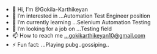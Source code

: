 - 👋 Hi, I’m @Gokila-Karthikeyan
- 👀 I’m interested in ...Automation Test Engineer position
- 🌱 I’m currently learning ...Selenium Automation Testing
- 💞️ I’m looking for a job on ...Testing field
- 📫 How to reach me ...gokikarthikeyan10@gmail.com
- ⚡ Fun fact: ...Playing pubg..gossiping..

<!---
Gokila-Karthikeyan/Gokila-Karthikeyan is a ✨ special ✨ repository because its `README.md` (this file) appears on your GitHub profile.
You can click the Preview link to take a look at your changes.
--->
